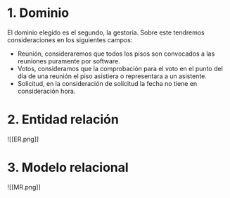 # 1. Dominio
El dominio elegido es el segundo, la gestoría. Sobre este tendremos consideraciones en los siguientes campos:
- Reunión, consideraremos que todos los pisos son convocados a las reuniones puramente por software.
- Votos, consideramos que la comprobación para el voto en el punto del día de una reunión el piso asistiera o representara a un asistente.
- Solicitud, en la consideración de solicitud la fecha no tiene en consideración hora.

# 2. Entidad relación

![[ER.png]]

# 3. Modelo relacional

![[MR.png]]